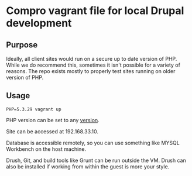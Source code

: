 # Compro vagrant file for local Drupal development

## Purpose
Ideally, all client sites would run on a secure up to date version of PHP. While we do recommend this, sometimes it isn't possible for a variety of reasons. The repo exists mostly to properly test sites running on older version of PHP.

## Usage
```
PHP=5.3.29 vagrant up
```
PHP version can be set to any [version](http://php.net/releases/).

Site can be accessed at 192.168.33.10.

Database is accessible remotely, so you can use something like MYSQL Workbench on the host machine.

Drush, Git, and build tools like Grunt can be run outside the VM. Drush can also be installed if working from within the guest is more your style.
